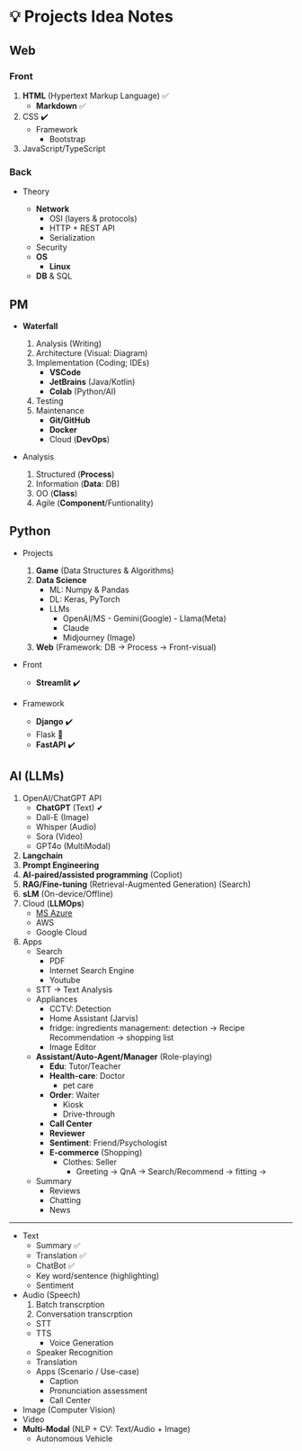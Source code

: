 # 💡 Projects Idea Notes

## Web

### Front

1. **HTML** (Hypertext Markup Language) ✅
   * **Markdown** ✅
2. CSS ✔️
   * Framework
       * Bootstrap
3. JavaScript/TypeScript

### Back

* Theory
  
  * **Network**
    * OSI (layers & protocols)
    * HTTP + REST API
    * Serialization
  * Security
  * **OS**
      * **Linux**
  * **DB** & SQL

## PM

* **Waterfall**
  1. Analysis (Writing)
  2. Architecture (Visual: Diagram)
  3. Implementation (Coding; IDEs)
     * **VSCode**
     * **JetBrains** (Java/Kotlin)
     * **Colab** (Python/AI)
  5. Testing
  6. Maintenance
     * **Git/GitHub**
     * **Docker**
     * Cloud (**DevOps**)

* Analysis
  1. Structured (**Process**)
  2. Information (**Data**: DB)
  3. OO (**Class**)
  4. Agile (**Component**/Funtionality)

## Python

* Projects
  1. **Game** (Data Structures & Algorithms)
  2. **Data Science**
     * ML: Numpy & Pandas
     * DL: Keras, PyTorch
     * LLMs
         * OpenAI/MS - Gemini(Google) - Llama(Meta)
         * Claude
         * Midjourney (Image)
  4. **Web** (Framework: DB -> Process -> Front-visual)

* Front
    * **Streamlit** ✔️
* Framework
  * **Django**  ✔️
  * Flask 🍭
  * **FastAPI** ✔️

## AI (LLMs)
  
  1. OpenAI/ChatGPT API
     * **ChatGPT** (Text) ✔
     * Dall-E (Image)
     * Whisper (Audio)
     * Sora (Video)
     * GPT4o (MultiModal)
  2. **Langchain**
  3. **Prompt Engineering**
  4. **AI-paired/assisted programming** (Copliot)
  5. **RAG/Fine-tuning** (Retrieval-Augmented Generation) (Search)
  6. **sLM** (On-device/Offline)
  7. Cloud (**LLMOps**)
      * [MS Azure](https://learn.microsoft.com/en-us/azure/ai-services/)
      * AWS
      * Google Cloud
  8. Apps
     * Search
         * PDF
         * Internet Search Engine
         * Youtube
     * STT -> Text Analysis
     * Appliances
       * CCTV: Detection
       * Home Assistant (Jarvis)
       * fridge: ingredients management: detection -> Recipe Recommendation -> shopping list
       * Image Editor
     * **Assistant/Auto-Agent/Manager** (Role-playing)
       * **Edu**: Tutor/Teacher
       * **Health-care**: Doctor
         * pet care
       * **Order**: Waiter
         * Kiosk
         * Drive-through
       * **Call Center**
       * **Reviewer**
       * **Sentiment**: Friend/Psychologist
       * **E-commerce** (Shopping)
         * Clothes: Seller
           * Greeting -> QnA -> Search/Recommend -> fitting -> 
     * Summary
       * Reviews
       * Chatting
       * News
 
  ---
  
  * Text
      * Summary ✅
      * Translation ✅
      * ChatBot ✅
      * Key word/sentence (highlighting)
      * Sentiment
  * Audio (Speech)
    1. Batch transcrption
    2. Conversation transcrption
    * STT
    * TTS
      * Voice Generation
    * Speaker Recognition
    * Translation
    * Apps (Scenario / Use-case)
      * Caption
      * Pronunciation assessment
      * Call Center
  * Image (Computer Vision)
  * Video
  * **Multi-Modal** (NLP + CV: Text/Audio + Image)
    * Autonomous Vehicle
